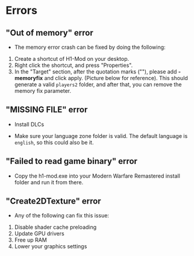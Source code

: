 # Errors

## "Out of memory" error

- The memory error crash can be fixed by doing the following:

1. Create a shortcut of H1-Mod on your desktop.
2. Right click the shortcut, and press "Properties".
3. In the "Target" section, after the quotation marks (""), please add **-memoryfix** and click apply. (Picture below for reference). This should generate a valid `players2` folder, and after that, you can remove the memory fix parameter.

## "MISSING FILE" error

- Install DLCs

- Make sure your language zone folder is valid. The default language is `english`, so this could also be it.

## "Failed to read game binary" error

- Copy the h1-mod.exe into your Modern Warfare Remastered install folder and run it from there.

## "Create2DTexture" error

- Any of the following can fix this issue:

1. Disable shader cache preloading
2. Update GPU drivers
3. Free up RAM
4. Lower your graphics settings
